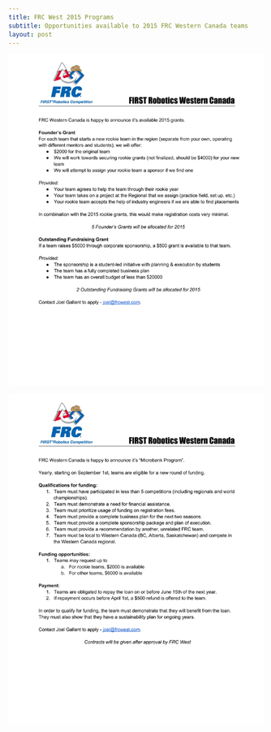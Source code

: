 ```yaml
---
title: FRC West 2015 Programs
subtitle: Opportunities available to 2015 FRC Western Canada teams
layout: post
---
```


<a href="/resources/Grants.pdf"><img src="/posts/attachments/Grants.jpg"></img></a>

<a href="/resources/FRCWestMicrobank.pdf"><img src="/posts/attachments/FRCWestMicrobank.jpg"></img></a>
